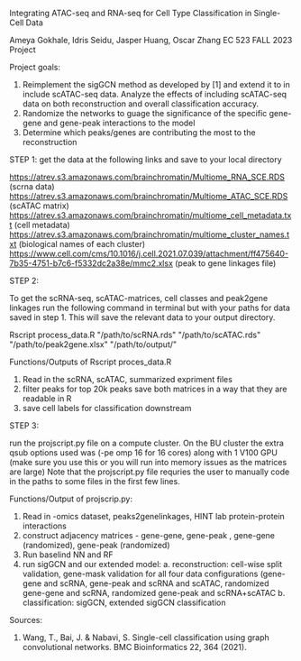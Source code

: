 Integrating ATAC-seq and RNA-seq for Cell Type Classification in Single-Cell Data


Ameya Gokhale, Idris Seidu, Jasper Huang, Oscar Zhang 
EC 523 FALL 2023 Project

Project goals:
1. Reimplement the sigGCN method as developed by [1] and extend it to in include scATAC-seq data. Analyze the effects of including scATAC-seq data on both reconstruction and overall classification accuracy. 
2. Randomize the networks to guage the significance of the specific gene-gene and gene-peak interactions to the model
3. Determine which peaks/genes are contributing the most to the reconstruction


STEP 1: get the data at the following links and save to your local directory 

https://atrev.s3.amazonaws.com/brainchromatin/Multiome_RNA_SCE.RDS (scrna data) 
https://atrev.s3.amazonaws.com/brainchromatin/Multiome_ATAC_SCE.RDS (scATAC matrix)
https://atrev.s3.amazonaws.com/brainchromatin/multiome_cell_metadata.txt (cell metadata)
https://atrev.s3.amazonaws.com/brainchromatin/multiome_cluster_names.txt (biological names of each cluster) 
https://www.cell.com/cms/10.1016/j.cell.2021.07.039/attachment/ff475640-7b35-4751-b7c6-f5332dc2a38e/mmc2.xlsx (peak to gene linkages file)



STEP 2:

To get the scRNA-seq, scATAC-matrices, cell classes and peak2gene linkages run the following command in terminal but with your paths for data saved in step 1. This will save the relevant data to your output directory.

Rscript process_data.R "/path/to/scRNA.rds" "/path/to/scATAC.rds" "/path/to/peak2gene.xlsx" "/path/to/output/"

Functions/Outputs of Rscript proces_data.R

1. Read in the scRNA, scATAC, summarized expriment files
2. filter peaks for top 20k peaks save both matrices in a way that they are readable in R
3. save cell labels for classification downstream

STEP 3: 

run the projscript.py file on a compute cluster. On the BU cluster the extra qsub options used was (-pe omp 16 for 16 cores) along with 1 V100 GPU (make sure you use this or you will run into memory issues as the matrices are large)
Note that the projscript.py file requries the user to manually code in the paths to some files in the first few lines. 


Functions/Output of projscrip.py:

1. Read in -omics dataset, peaks2genelinkages, HINT lab protein-protein interactions
2. construct adjacency matrices - gene-gene, gene-peak , gene-gene (randomized), gene-peak (randomized)
3. Run baselind NN and RF
4. run sigGCN and our extended model:
     a. reconstruction: cell-wise split validation, gene-mask validation for all four data configurations (gene-gene and scRNA, gene-peak and scRNA and scATAC, randomized gene-gene and scRNA, randomized gene-peak and         scRNA+scATAC
     b. classification: sigGCN, extended sigGCN classification


Sources: 
1. Wang, T., Bai, J. & Nabavi, S. Single-cell classification using graph convolutional networks. BMC Bioinformatics 22, 364 (2021).
